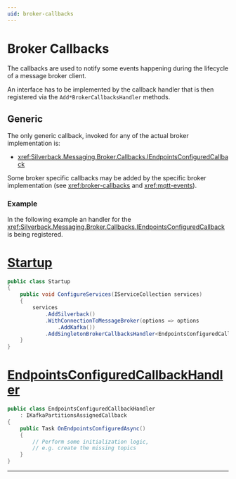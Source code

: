 ```yaml
---
uid: broker-callbacks
---
```


# Broker Callbacks

The callbacks are used to notify some events happening during the lifecycle of a message broker client. 

An interface has to be implemented by the callback handler that is then registered via the `Add*BrokerCallbacksHandler` methods.

## Generic

The only generic callback, invoked for any of the actual broker implementation is:
* <xref:Silverback.Messaging.Broker.Callbacks.IEndpointsConfiguredCallback>

Some broker specific callbacks may be added by the specific broker implementation (see <xref:broker-callbacks> and <xref:mqtt-events>).

### Example

In the following example an handler for the <xref:Silverback.Messaging.Broker.Callbacks.IEndpointsConfiguredCallback> is being registered.

# [Startup](#tab/example-startup)
```csharp
public class Startup
{
    public void ConfigureServices(IServiceCollection services)
    {
        services
            .AddSilverback()
            .WithConnectionToMessageBroker(options => options
                .AddKafka())
            .AddSingletonBrokerCallbacksHandler<EndpointsConfiguredCallbackHandler>();
    }
}
```
# [EndpointsConfiguredCallbackHandler](#tab/example-handler)
```csharp
public class EndpointsConfiguredCallbackHandler
    : IKafkaPartitionsAssignedCallback
{
    public Task OnEndpointsConfiguredAsync()
    {
        // Perform some initialization logic, 
        // e.g. create the missing topics
    } 
}
```
***
